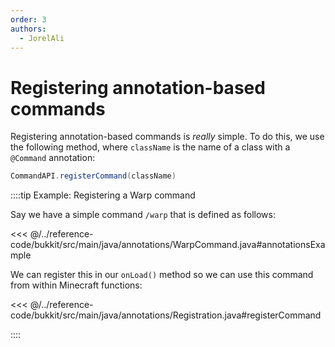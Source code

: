 ```yaml
---
order: 3
authors:
  - JorelAli
---
```


# Registering annotation-based commands

Registering annotation-based commands is _really_ simple. To do this, we use the following method, where `className` is the name of a class with a `@Command` annotation:

```java
CommandAPI.registerCommand(className)
```

::::tip Example: Registering a Warp command

Say we have a simple command `/warp` that is defined as follows:

<<< @/../reference-code/bukkit/src/main/java/annotations/WarpCommand.java#annotationsExample

We can register this in our `onLoad()` method so we can use this command from within Minecraft functions:

<<< @/../reference-code/bukkit/src/main/java/annotations/Registration.java#registerCommand

::::
